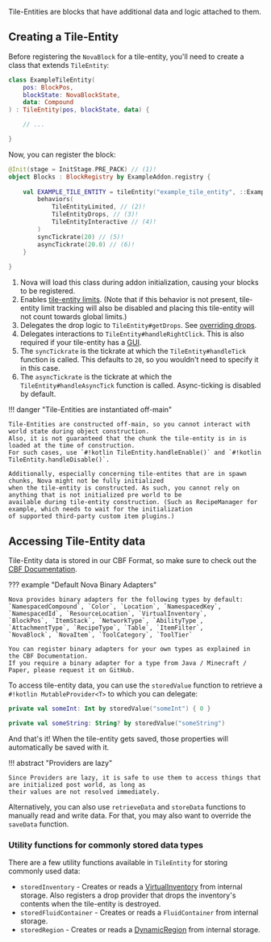 Tile-Entities are blocks that have additional data and logic attached to them.

## Creating a Tile-Entity

Before registering the `NovaBlock` for a tile-entity, you'll need to create a class that extends `TileEntity`:

```kotlin
class ExampleTileEntity(
    pos: BlockPos,
    blockState: NovaBlockState,
    data: Compound
) : TileEntity(pos, blockState, data) {

    // ...

}
```

Now, you can register the block:

```kotlin
@Init(stage = InitStage.PRE_PACK) // (1)!
object Blocks : BlockRegistry by ExampleAddon.registry {
    
    val EXAMPLE_TILE_ENTITY = tileEntity("example_tile_entity", ::ExampleTileEntity) {
        behaviors(
            TileEntityLimited, // (2)!
            TileEntityDrops, // (3)!
            TileEntityInteractive // (4)!
        )
        syncTickrate(20) // (5)!
        asyncTickrate(20.0) // (6)!
    }
    
}
```

1. Nova will load this class during addon initialization, causing your blocks to be registered.
2. Enables [tile-entity limits](../../admin/configuration.md#tile-entity-limits).
   (Note that if this behavior is not present, tile-entity limit tracking will also be disabled and placing this tile-entity
   will not count towards global limits.)
3. Delegates the drop logic to `TileEntity#getDrops`. See [overriding drops](#overriding-drops).
4. Delegates interactions to `TileEntity#handleRightClick`. This is also required if your tile-entity has a [GUI](gui.md).
5. The `syncTickrate` is the tickrate at which the `TileEntity#handleTick` function is called.
   This defaults to `20`, so you wouldn't need to specify it in this case.
6. The `asyncTickrate` is the tickrate at which the `TileEntity#handleAsyncTick` function is called.
   Async-ticking is disabled by default.

!!! danger "Tile-Entities are instantiated off-main"

    Tile-Entities are constructed off-main, so you cannot interact with world state during object construction.  
    Also, it is not guaranteed that the chunk the tile-entity is in is loaded at the time of construction.
    For such cases, use `#!kotlin TileEntity.handleEnable()` and `#!kotlin TileEntity.handleDisable()`.
    
    Additionally, especially concerning tile-entites that are in spawn chunks, Nova might not be fully initialized
    when the tile-entity is constructed. As such, you cannot rely on anything that is not initialized pre world to be
    available during tile-entity construction. (Such as RecipeManager for example, which needs to wait for the initialization
    of supported third-party custom item plugins.)

## Accessing Tile-Entity data

Tile-Entity data is stored in our CBF Format, so make sure to check out the [CBF Documentation](../../../../cbf).

??? example "Default Nova Binary Adapters"

    Nova provides binary adapters for the following types by default:  
    `NamespacedCompound`, `Color`, `Location`, `NamespacedKey`, `NamespacedId`, `ResourceLocation`, `VirtualInventory`,
    `BlockPos`, `ItemStack`, `NetworkType`, `AbilityType`, `AttachmentType`, `RecipeType`, `Table`, `ItemFilter`,
    `NovaBlock`, `NovaItem`, `ToolCategory`, `ToolTier`

    You can register binary adapters for your own types as explained in the CBF Documentation.  
    If you require a binary adapter for a type from Java / Minecraft / Paper, please request it on GitHub.

To access tile-entity data, you can use the `storedValue` function to retrieve a `#!kotlin MutableProvider<T>` to which you can delegate:

```kotlin title="storedValue (not null)"
private val someInt: Int by storedValue("someInt") { 0 }
```

```kotlin title="storedValue (nullable)"
private val someString: String? by storedValue("someString")
```

And that's it! When the tile-entity gets saved, those properties will automatically be saved with it.

!!! abstract "Providers are lazy"

    Since Providers are lazy, it is safe to use them to access things that are initialized post world, as long as
    their values are not resolved immediately.

Alternatively, you can also use `retrieveData` and `storeData` functions to manually read and write data.
For that, you may also want to override the `saveData` function.

### Utility functions for commonly stored data types

There are a few utility functions available in `TileEntity` for storing commonly used data:

* `storedInventory` - Creates or reads a [VirtualInventory](../../../../invui/inventory/#virtual-inventory)
  from internal storage. Also registers a drop provider that drops the inventory's contents when the tile-entity is
  destroyed.
* `storedFluidContainer` - Creates or reads a `FluidContainer` from internal storage.
* `storedRegion` - Creates or reads a [DynamicRegion](region.md#dynamic-region) from internal storage.